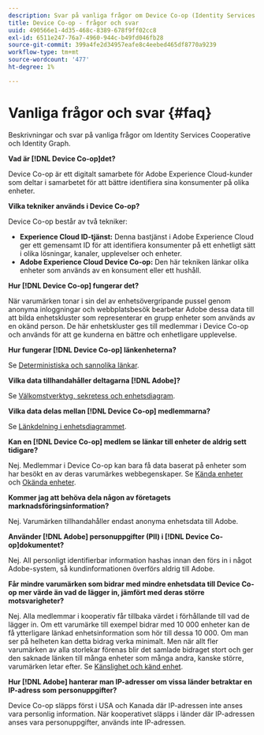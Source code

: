 ```yaml
---
description: Svar på vanliga frågor om Device Co-op (Identity Services Cooperative och Identity Graph).
title: Device Co-op - frågor och svar
uuid: 490566e1-4d35-468c-8389-678f9ff02cc8
exl-id: 6511e247-76a7-4960-944c-b49fd046fb28
source-git-commit: 399a4fe2d34957eafe8c4eebed465df8770a9239
workflow-type: tm+mt
source-wordcount: '477'
ht-degree: 1%

---
```


# Vanliga frågor och svar {#faq}

Beskrivningar och svar på vanliga frågor om Identity Services Cooperative och Identity Graph.

**Vad är  [!DNL Device Co-op]det?**

Device Co-op är ett digitalt samarbete för Adobe Experience Cloud-kunder som deltar i samarbetet för att bättre identifiera sina konsumenter på olika enheter.

**Vilka tekniker används i Device Co-op?**

Device Co-op består av två tekniker:

* **Experience Cloud ID-tjänst:** Denna bastjänst i Adobe Experience Cloud ger ett gemensamt ID för att identifiera konsumenter på ett enhetligt sätt i olika lösningar, kanaler, upplevelser och enheter.
* **Adobe Experience Cloud Device Co-op:** Den här tekniken länkar olika enheter som används av en konsument eller ett hushåll.

**Hur  [!DNL Device Co-op] fungerar det?**

När varumärken tonar i sin del av enhetsövergripande pussel genom anonyma inloggningar och webbplatsbesök bearbetar Adobe dessa data till att bilda enhetskluster som representerar en grupp enheter som används av en okänd person. De här enhetskluster ges till medlemmar i Device Co-op och används för att ge kunderna en bättre och enhetligare upplevelse.

**Hur fungerar  [!DNL Device Co-op] länkenheterna?**

Se [Deterministiska och sannolika länkar](processes/links.md#concept-58bb7ab25f904f5f98d645e35205c931).

**Vilka data tillhandahåller deltagarna  [!DNL Adobe]?**

Se [Välkomstverktyg, sekretess och enhetsdiagram](privacy.md#concept-fa1346e6b95a484eaeafc9bebe3cd6be).

**Vilka data delas mellan  [!DNL Device Co-op] medlemmarna?**

Se [Länkdelning i enhetsdiagrammet](processes/link-sharing.md#concept-7168053105a94649a3f092d375d79eaf).

<!--
Removed at Asa's request.
<p><b>What does <span class="keyword"> Adobe </span> see via the <span class="wintitle"> Device Graph </span>?</b> </p>
<p>Adobe can see which devices are most likely being used by the same person, using probabilistic and deterministic device graph algorithms. This match between a group of devices and a person is really two numbers that are linked to each other. One number represents a group of devices believed to belong to the same person while the other number represents a person. Adobe makes this linked device information available to consumers as well, so they can correct misinformation and/or opt-out one or all devices from the Device Co-op. </p>
-->

**Kan en  [!DNL Device Co-op] medlem se länkar till enheter de aldrig sett tidigare?**

Nej. Medlemmar i Device Co-op kan bara få data baserat på enheter som har besökt en av deras varumärkes webbegenskaper. Se [Kända enheter](processes/known-device.md#concept-8e87c276819a48bfac5cef10b45216d1) och [Okända enheter](processes/unknown-device.md#concept-95090d341cdc4c22ba4319d79d8f6e40).

**Kommer jag att behöva dela någon av företagets marknadsföringsinformation?**

Nej. Varumärken tillhandahåller endast anonyma enhetsdata till Adobe.

**Använder  [!DNL Adobe] personuppgifter (PII) i  [!DNL Device Co-op]dokumentet?**

Nej. All personligt identifierbar information hashas innan den förs in i något Adobe-system, så kundinformationen överförs aldrig till Adobe.

**Får mindre varumärken som bidrar med mindre enhetsdata till Device Co-op mer värde än vad de lägger in, jämfört med deras större motsvarigheter?**

Nej. Alla medlemmar i kooperativ får tillbaka värdet i förhållande till vad de lägger in. Om ett varumärke till exempel bidrar med 10 000 enheter kan de få ytterligare länkad enhetsinformation som hör till dessa 10 000. Om man ser på helheten kan detta bidrag verka minimalt. Men när allt fler varumärken av alla storlekar förenas blir det samlade bidraget stort och ger den saknade länken till många enheter som många andra, kanske större, varumärken letar efter. Se [Känslighet och känd enhet](processes/known-device.md#section-0543188729d845d6b95db70b8b25e9f8).

**Hur  [!DNL Adobe] hanterar man IP-adresser om vissa länder betraktar en IP-adress som personuppgifter?**

Device Co-op släpps först i USA och Kanada där IP-adressen inte anses vara personlig information. När kooperativet släpps i länder där IP-adressen anses vara personuppgifter, används inte IP-adressen.
